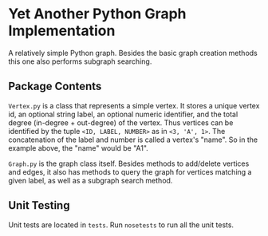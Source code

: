 # Yet Another Python Graph Implementation

A relatively simple Python graph. Besides the basic graph creation methods this one also performs subgraph searching.

## Package Contents

`Vertex.py` is a class that represents a simple vertex. It stores a unique vertex id, an optional string label, an optional numeric identifier, and the total degree (in-degree + out-degree) of the vertex. Thus vertices can be identified by the tuple `<ID, LABEL, NUMBER>` as in `<3, 'A', 1>`. The concatenation of the label and number is called a vertex's "name". So in the example above, the "name" would be "A1".

`Graph.py` is the graph class itself. Besides methods to add/delete vertices and edges, it also has methods to query the graph for vertices matching a given label, as well as a subgraph search method.

## Unit Testing

Unit tests are located in `tests`. Run `nosetests` to run all the unit tests.